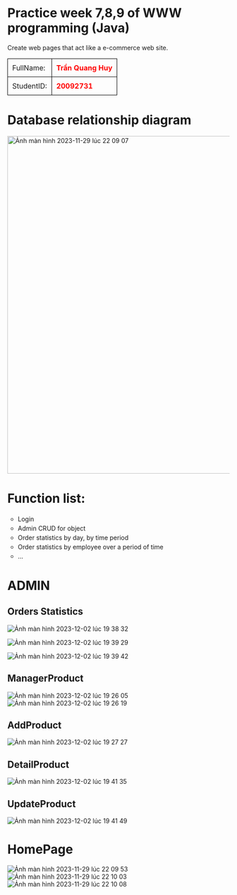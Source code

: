# Practice week 7,8,9 of WWW programming (Java) 
Create web pages that act like a e-commerce web site.
    <table style="border-collapse: collapse;">
        <tr>
            <td style="border: 1px solid black;padding: 10px;">FullName: </td>
            <td style="border: 1px solid black;padding: 10px;font-weight: bold; color: red;">Trần Quang Huy</td>
        </tr>
        <tr>
            <td style="border: 1px solid black; padding: 10px;">StudentID: </td>
            <td style="border: 1px solid black;padding: 10px; font-weight: bold; color: red;">20092731</td>
        </tr>
    </table>
# Database relationship diagram
<img width="763" alt="Ảnh màn hình 2023-11-29 lúc 22 09 07" src="https://github.com/tranquanghuy-09/WWW-JAVA-Week7/assets/107989088/0912b46c-0729-4700-bb54-78f154e0ca40">


# Function list:
<ul style="list-style-type:circle; text-align: justify; line-height: 1.5;">
        <li>Login</li>
        <li>Admin CRUD for object</li>
        <li>Order statistics by day, by time period</li>
        <li>Order statistics by employee over a period of time</li>
        <li>...</li>
    </ul>

# ADMIN
## Orders Statistics
![Ảnh màn hình 2023-12-02 lúc 19 38 32](https://github.com/tranquanghuy-09/WWW-JAVA-Week7/assets/107989088/b792ea63-6788-4703-be97-1f0ed3d68840)

![Ảnh màn hình 2023-12-02 lúc 19 39 29](https://github.com/tranquanghuy-09/WWW-JAVA-Week7/assets/107989088/a84f24dd-7af7-4e93-a23f-9a3bbca588a0)

![Ảnh màn hình 2023-12-02 lúc 19 39 42](https://github.com/tranquanghuy-09/WWW-JAVA-Week7/assets/107989088/960a6427-a535-496a-ab47-17cf34413e8f)


## ManagerProduct
![Ảnh màn hình 2023-12-02 lúc 19 26 05](https://github.com/tranquanghuy-09/WWW-JAVA-Week7/assets/107989088/49453d26-73ec-4c8f-bac1-70dc953e47aa)
![Ảnh màn hình 2023-12-02 lúc 19 26 19](https://github.com/tranquanghuy-09/WWW-JAVA-Week7/assets/107989088/2a0258ce-7947-4c6c-84f1-c1968b8fc522)

## AddProduct
![Ảnh màn hình 2023-12-02 lúc 19 27 27](https://github.com/tranquanghuy-09/WWW-JAVA-Week7/assets/107989088/243f6197-768c-4937-bb00-388d1376e46f)
## DetailProduct
![Ảnh màn hình 2023-12-02 lúc 19 41 35](https://github.com/tranquanghuy-09/WWW-JAVA-Week7/assets/107989088/328c3d56-b096-4eb3-b2a1-95e26521b2cb)
## UpdateProduct
![Ảnh màn hình 2023-12-02 lúc 19 41 49](https://github.com/tranquanghuy-09/WWW-JAVA-Week7/assets/107989088/8c139207-f9fa-4910-af03-0c343a1a8c36)

# HomePage
![Ảnh màn hình 2023-11-29 lúc 22 09 53](https://github.com/tranquanghuy-09/WWW-JAVA-Week7/assets/107989088/a3168e5b-af8e-4905-9cba-a07a95e7aa39)
![Ảnh màn hình 2023-11-29 lúc 22 10 03](https://github.com/tranquanghuy-09/WWW-JAVA-Week7/assets/107989088/6764fecb-b4e5-40d8-933c-065e5110c3b2)
![Ảnh màn hình 2023-11-29 lúc 22 10 08](https://github.com/tranquanghuy-09/WWW-JAVA-Week7/assets/107989088/d474ca3b-59c6-4880-b18d-36bb2906ceaa)



